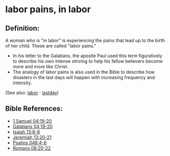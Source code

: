 # labor pains, in labor #

## Definition: ##

A woman who is "in labor" is experiencing the pains that lead up to the birth of her child. These are called "labor pains."

* In his letter to the Galatians, the apostle Paul used this term figuratively to describe his own intense striving to help his fellow believers become more and more like Christ.
* The analogy of labor pains is also used in the Bible to describe how disasters in the last days will happen with increasing frequency and intensity.

(See also: [labor](../other/labor.md) **·** [lastday](../kt/lastday.md))

## Bible References: ##

* [1 Samuel 04:19-20](https://door43.org/en/bible/notes/1sa/04/19)
* [Galatians 04:19-20](https://door43.org/en/bible/notes/gal/04/19)
* [Isaiah 13:6-8](https://door43.org/en/bible/notes/isa/13/06)
* [Jeremiah 13:20-21](https://door43.org/en/bible/notes/jer/13/20)
* [Psalms 048:4-6](https://door43.org/en/bible/notes/psa/048/004)
* [Romans 08:20-22](https://door43.org/en/bible/notes/rom/08/20)

